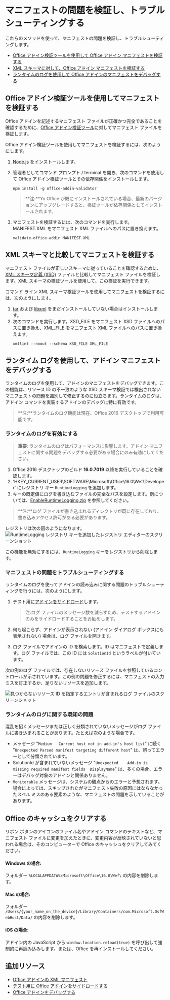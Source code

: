 # <a name="validate-and-troubleshoot-issues-with-your-manifest"></a>マニフェストの問題を検証し、トラブルシューティングする

これらのメソッドを使って、マニフェストの問題を検証し、トラブルシューティングします。 

- [Office アドイン検証ツールを使用して Office アドイン マニフェストを検証する](validate-the-office-add-ins-manifest-against-validator)   
- [XML スキーマに対して、Office アドイン マニフェストを検証する](validate-the-office-add-ins-manifest-against-the-xml-schema)
- [ランタイムのログを使用して Office アドインのマニフェストをデバッグする](use-runtime-logging-to-debug-the-manifest-for-your-office-add-in)

## <a name="validate-your-manifest-with-the-office-add-in-validator"></a>Office アドイン検証ツールを使用してマニフェストを検証する
Office アドインを記述するマニフェスト ファイルが正確かつ完全であることを確認するために、[Office アドイン検証ツール](https://github.com/OfficeDev/office-addin-validator)に対してマニフェスト ファイルを検証します。

Office アドイン検証ツールを使用してマニフェストを検証するには、次のようにします。

1. [Node.js](https://nodejs.org/download/) をインストールします。 
2. 管理者としてコマンド プロンプト / terminal を開き、次のコマンドを使用して Office アドイン検証ツールとその依存関係をインストールします。

    ```
    npm install -g office-addin-validator
    ```
    
    > **注:**Yo Office が既にインストールされている場合、最新のバージョンにアップグレードすると、検証ツールが依存関係としてインストールされます。

3. マニフェストを検証するには、次のコマンドを実行します。MANIFEST.XML をマニフェスト XML ファイルへのパスに置き換えます。

    ```
    validate-office-addin MANIFEST.XML
    ```


## <a name="validate-your-manifest-against-the-xml-schema"></a>XML スキーマと比較してマニフェストを検証する

マニフェスト ファイルが正しいスキーマに従っていることを確認するために、[XML スキーマ定義 (XSD)](https://github.com/OfficeDev/office-js-docs/tree/master/docs/overview/schemas) ファイルと比較してマニフェスト ファイルを検証します。XML スキーマの検証ツールを使用して、この検証を実行できます。 

コマンド ライン XML スキーマ検証ツールを使用してマニフェストを検証するには、次のようにします。

1.  [tar](https://www.gnu.org/software/tar/) および [libxml](http://xmlsoft.org/FAQ.html) をまだインストールしていない場合はインストールします。 
2.  次のコマンドを実行します。XSD_FILE をマニフェスト XSD ファイルへのパスに置き換え、XML_FILE をマニフェスト XML ファイルへのパスに置き換えます。
    ```
    xmllint --noout --schema XSD_FILE XML_FILE
    ```

## <a name="use-runtime-logging-to-debug-your-add-in-manifest"></a>ランタイム ログを使用して、アドイン マニフェストをデバッグする

ランタイムのログを使用して、アドインのマニフェストをデバッグできます。この機能は、リソース ID の不一致のような XSD スキーマ検証では検出されないマニフェストの問題を識別して修正するのに役立ちます。ランタイムのログは、アドイン コマンドを実装するアドインのデバッグに特に有効です。  

>**注:**ランタイムのログ機能は現在、Office 2016 デスクトップで利用可能です。

### <a name="turn-on-runtime-logging"></a>ランタイムのログを有効にする

>**重要**: ランタイムのログはパフォーマンスに影響します。アドイン マニフェストに関する問題をデバッグする必要がある場合にのみ有効にしてください。

1. Office 2016 デスクトップのビルド **16.0.7019** 以降を実行していることを確認します。 
2. 'HKEY_CURRENT_USER\SOFTWARE\Microsoft\Office\16.0\Wef\Developer\' にレジストリ キー `RuntimeLogging` を追加します。 
3. キーの既定値にログを書き込むファイルの完全なパスを設定します。例については、[EnableRuntimeLogging.zip](https://github.com/OfficeDev/Office-Add-in-Commands-Samples/raw/master/Tools/RuntimeLogging/EnableRuntimeLogging.zip) を参照してください。 

 > **注:**ログ ファイルが書き込まれるディレクトリが既に存在しており、書き込みアクセス許可がある必要があります。 
 
レジストリは次の図のようになります。![RuntimeLogging レジストリ キーを追加したレジストリ エディターのスクリーンショット](http://i.imgur.com/Sa9TyI6.png)

この機能を無効にするには、`RuntimeLogging` キーをレジストリから削除します。 

### <a name="troubleshoot-issues-with-your-manifest"></a>マニフェストの問題をトラブルシューティングする

ランタイムのログを使ってアドインの読み込みに関する問題のトラブルシューティングを行うには、次のようにします。
 
1. テスト用に[アドインをサイドロード](sideload-office-add-ins-for-testing.md)します。 

    >注:ログ ファイルのメッセージ数を減らすため、テストするアドインのみをサイドロードすることをお勧めします。
2. 何も起こらず、アドインが表示されない (アドイン ダイアログ ボックスにも表示されない) 場合は、ログ ファイルを開きます。
3. ログ ファイルでアドインの ID を検索します。ID はマニフェストで定義します。ログ ファイルでは、この ID には `SolutionId` というラベルが付いています。 

次の例のログ ファイルでは、存在しないリソース ファイルを参照しているコントロールが示されています。この例の問題を修正するには、マニフェストの入力ミスを訂正するか、足りないリソースを追加します。

![見つからないリソース ID を指定するエントリが含まれるログ ファイルのスクリーンショット](http://i.imgur.com/f8bouLA.png) 

### <a name="known-issues-with-runtime-logging"></a>ランタイムのログに関する既知の問題

混乱を招くメッセージまたは正しく分類されていないメッセージがログ ファイルに書き込まれることがあります。たとえば次のような場合です。

- メッセージ "`Medium   Current host not in add-in's host list`" に続く "`Unexpected Parsed manifest targeting different host`" は、誤ってエラーとして分類されています。
- SolutionId が含まれていないメッセージ "`Unexpected    Add-in is missing required manifest fields  DisplayName`" は、多くの場合、エラーはデバッグ対象のアドインと関係ありません。 
- `Monitorable` メッセージは、システムの観点からのエラーと予想されます。場合によっては、スキップされたがマニフェスト失敗の原因にはならなかったスペル ミスのある要素のような、マニフェストの問題を示していることがあります。 

## <a name="clear-the-office-cache"></a>Office のキャッシュをクリアする

リボン ボタンのアイコンのファイル名やアドイン コマンドのテキストなど、マニフェスト ファイルに変更を加えたときに、変更内容が反映されていないと思われる場合は、そのコンピューターで Office のキャッシュをクリアしてみてください。 

#### <a name="for-windows"></a>Windows の場合: 
フォルダー `%LOCALAPPDATA%\Microsoft\Office\16.0\Wef\` の内容を削除します。

#### <a name="for-mac"></a>Mac の場合: 
フォルダー `/Users/{your_name_on_the_device}/Library/Containers/com.Microsoft.OsfWebHost/Data/` の内容を削除します。

#### <a name="for-ios"></a>iOS の場合: 
アドイン内の JavaScript から `window.location.reload(true)` を呼び出して強制的に再読み込みします。または、Office を再インストールしてください。

## <a name="additional-resources"></a>追加リソース

- [Office アドインの XML マニフェスト](../overview/add-in-manifests.md)
- [テスト用に Office アドインをサイドロードする](sideload-office-add-ins-for-testing.md)
- [Office アドインをデバッグする](debug-add-ins-using-f12-developer-tools-on-windows-10.md)